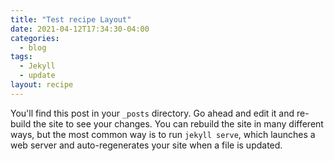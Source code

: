 ```yaml
---
title: "Test recipe Layout"
date: 2021-04-12T17:34:30-04:00
categories:
  - blog
tags:
  - Jekyll
  - update
layout: recipe
---
```


You'll find this post in your `_posts` directory. Go ahead and edit it and re-build the site to see your changes. You can rebuild the site in many different ways, but the most common way is to run `jekyll serve`, which launches a web server and auto-regenerates your site when a file is updated.
